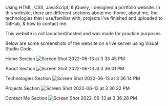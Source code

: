 Using HTML, CSS, JavaScript, & jQuery, I designed a portfolio website. In this website, there are different sections about me: home, about me, 
the technologies that I use/familiar with, projects I've finished and uploaded to GitHub, & how to contact me. 

This website is not launched/hosted and was made for practice purposes. 

Below are some screenshots of the website on a live server using Visual Studio Code. 

Home Section
![Screen Shot 2022-06-13 at 3 35 45 PM](https://user-images.githubusercontent.com/71080514/173431362-b81d8592-37c5-4c07-92ea-b9b5c3febe9e.png)

About Section
![Screen Shot 2022-06-13 at 3 36 01 PM](https://user-images.githubusercontent.com/71080514/173431381-05bc8934-3fec-4da0-8d38-3d0fb02cb5da.png)

Technologies Section
![Screen Shot 2022-06-13 at 3 36 14 PM](https://user-images.githubusercontent.com/71080514/173431410-e07b5742-c3f2-40b8-bc9f-30f5b063b3b6.png)

Projects Section
![Screen Shot 2022-06-13 at 3 36 22 PM](https://user-images.githubusercontent.com/71080514/173431417-fda78271-e46e-437b-bf26-359b607c6033.png)

Contact Me Section 
![Screen Shot 2022-06-13 at 3 36 28 PM](https://user-images.githubusercontent.com/71080514/173431423-e4d55f2c-de3e-47fd-8464-75312c08258d.png)
